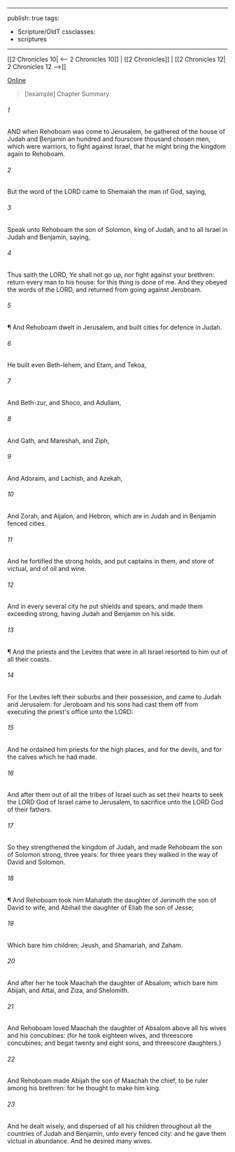 

---
publish: true
tags:
  - Scripture/OldT
cssclasses:
  - scriptures
---
[[2 Chronicles 10| <-- 2 Chronicles 10]] | [[2 Chronicles]] | [[2 Chronicles 12| 2 Chronicles 12 -->]]

[Online](https://churchofjesuschrist.org/study/scriptures/ot/2-chr/11?lang=eng)

>[!example] Chapter Summary
>
###### 1
AND when Rehoboam was come to Jerusalem, he gathered of the house of Judah and Benjamin an hundred and fourscore thousand chosen men, which were warriors, to fight against Israel, that he might bring the kingdom again to Rehoboam.
###### 2
But the word of the LORD came to Shemaiah the man of God, saying,
###### 3
Speak unto Rehoboam the son of Solomon, king of Judah, and to all Israel in Judah and Benjamin, saying,
###### 4
Thus saith the LORD, Ye shall not go up, nor fight against your brethren: return every man to his house: for this thing is done of me.  And they obeyed the words of the LORD, and returned from going against Jeroboam.
###### 5
¶ And Rehoboam dwelt in Jerusalem, and built cities for defence in Judah.
###### 6
He built even Beth-lehem, and Etam, and Tekoa,
###### 7
And Beth-zur, and Shoco, and Adullam,
###### 8
And Gath, and Mareshah, and Ziph,
###### 9
And Adoraim, and Lachish, and Azekah,
###### 10
And Zorah, and Aijalon, and Hebron, which are in Judah and in Benjamin fenced cities.
###### 11
And he fortified the strong holds, and put captains in them, and store of victual, and of oil and wine.
###### 12
And in every several city he put shields and spears, and made them exceeding strong, having Judah and Benjamin on his side.
###### 13
¶ And the priests and the Levites that were in all Israel resorted to him out of all their coasts.
###### 14
For the Levites left their suburbs and their possession, and came to Judah and Jerusalem: for Jeroboam and his sons had cast them off from executing the priest's office unto the LORD:
###### 15
And he ordained him priests for the high places, and for the devils, and for the calves which he had made.
###### 16
And after them out of all the tribes of Israel such as set their hearts to seek the LORD God of Israel came to Jerusalem, to sacrifice unto the LORD God of their fathers.
###### 17
So they strengthened the kingdom of Judah, and made Rehoboam the son of Solomon strong, three years: for three years they walked in the way of David and Solomon.
###### 18
¶ And Rehoboam took him Mahalath the daughter of Jerimoth the son of David to wife, and Abihail the daughter of Eliab the son of Jesse;
###### 19
Which bare him children; Jeush, and Shamariah, and Zaham.
###### 20
And after her he took Maachah the daughter of Absalom; which bare him Abijah, and Attai, and Ziza, and Shelomith.
###### 21
And Rehoboam loved Maachah the daughter of Absalom above all his wives and his concubines: (for he took eighteen wives, and threescore concubines; and begat twenty and eight sons, and threescore daughters.)
###### 22
And Rehoboam made Abijah the son of Maachah the chief, to be ruler among his brethren: for he thought to make him king.
###### 23
And he dealt wisely, and dispersed of all his children throughout all the countries of Judah and Benjamin, unto every fenced city: and he gave them victual in abundance.  And he desired many wives.



